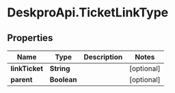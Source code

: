 # DeskproApi.TicketLinkType

## Properties
Name | Type | Description | Notes
------------ | ------------- | ------------- | -------------
**linkTicket** | **String** |  | [optional] 
**parent** | **Boolean** |  | [optional] 


